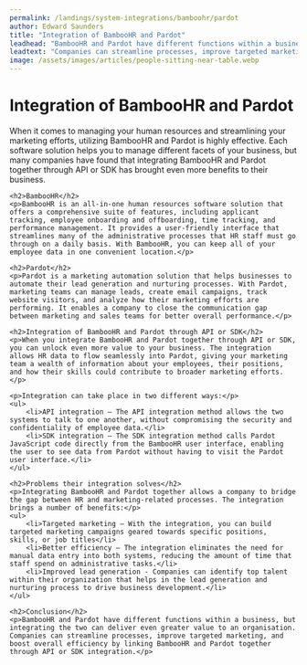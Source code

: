```yaml
---
permalink: /landings/system-integrations/bamboohr/pardot
author: Edward Saunders
title: "Integration of BambooHR and Pardot"
leadhead: "BambooHR and Pardot have different functions within a business, but integrating the two can deliver even greater value to an organisation"
leadtext: "Companies can streamline processes, improve targeted marketing, and boost overall efficiency by linking BambooHR and Pardot together through API or SDK integration."
image: /assets/images/articles/people-sitting-near-table.webp
---
```

<div class="arttext">	<h1>Integration of BambooHR and Pardot</h1>
	<p>When it comes to managing your human resources and streamlining your marketing efforts, utilizing BambooHR and Pardot is highly effective. Each software solution helps you to manage different facets of your business, but many companies have found that integrating BambooHR and Pardot together through API or SDK has brought even more benefits to their business.</p>

	<h2>BambooHR</h2>
	<p>BambooHR is an all-in-one human resources software solution that offers a comprehensive suite of features, including applicant tracking, employee onboarding and offboarding, time tracking, and performance management. It provides a user-friendly interface that streamlines many of the administrative processes that HR staff must go through on a daily basis. With BambooHR, you can keep all of your employee data in one convenient location.</p>

	<h2>Pardot</h2>
	<p>Pardot is a marketing automation solution that helps businesses to automate their lead generation and nurturing processes. With Pardot, marketing teams can manage leads, create email campaigns, track website visitors, and analyze how their marketing efforts are performing. It enables a company to close the communication gap between marketing and sales teams for better overall performance.</p>

	<h2>Integration of BambooHR and Pardot through API or SDK</h2>
	<p>When you integrate BambooHR and Pardot together through API or SDK, you can unlock even more value to your business. The integration allows HR data to flow seamlessly into Pardot, giving your marketing team a wealth of information about your employees, their positions, and how their skills could contribute to broader marketing efforts.</p>

	<p>Integration can take place in two different ways:</p>
	<ul>
		<li>API integration – The API integration method allows the two systems to talk to one another, without compromising the security and confidentiality of employee data.</li>
		<li>SDK integration – The SDK integration method calls Pardot JavaScript code directly from the BambooHR user interface, enabling the user to see data from Pardot without having to visit the Pardot user interface.</li>
	</ul>

	<h2>Problems their integration solves</h2>
	<p>Integrating BambooHR and Pardot together allows a company to bridge the gap between HR and marketing-related processes. The integration brings a number of benefits:</p>
	<ul>
		<li>Targeted marketing – With the integration, you can build targeted marketing campaigns geared towards specific positions, skills, or job titles</li>
		<li>Better efficiency – The integration eliminates the need for manual data entry into both systems, reducing the amount of time that staff spend on administrative tasks.</li>
		<li>Improved lead generation - Companies can identify top talent within their organization that helps in the lead generation and nurturing process to drive business development.</li>
	</ul>

	<h2>Conclusion</h2>
	<p>BambooHR and Pardot have different functions within a business, but integrating the two can deliver even greater value to an organisation. Companies can streamline processes, improve targeted marketing, and boost overall efficiency by linking BambooHR and Pardot together through API or SDK integration.</p>
</div>